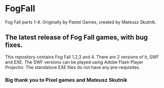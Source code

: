 # FogFall
Fog Fall parts 1-4. Originally by Pastel Games, created by Mateusz Skutnik.

## The latest release of Fog Fall games, with bug fixes.
This repository contains Fog Fall 1,2,3 and 4. There are 2 versions of it, SWF and EXE.
The SWF versions can be played using Adobe Flash Player Projector.
The standalone EXE files do not have any pre-requisites.

### Big thank you to Pixel games and Mateusz Skutnik

